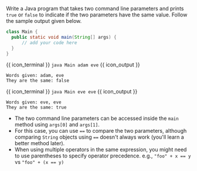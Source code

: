 <panel header="{{ icon_Q }} Compare names">
<question>

Write a Java program that takes two command line parameters and prints `true` or `false` to indicate if the two parameters have the same value. Follow the sample output given below.

```java
class Main {
  public static void main(String[] args) {
      // add your code here
  }
}
```
{{ icon_terminal }} `java Main adam eve` {{ icon_output }}
```
Words given: adam, eve
They are the same: false
```
{{ icon_terminal }} `java Main eve eve` {{ icon_output }}
```
Words given: eve, eve
They are the same: true
```

<div slot="hint">

* The two command line parameters can be accessed inside the `main` method using `args[0]` and `args[1]`.
* For this case, you can use `==` to compare the two parameters, although comparing `String` objects using `==` doesn't always work (you'll learn a better method later).
* When using multiple operators in the same expression, you might need to use parentheses to specify operator precedence. e.g., `"foo" + x == y` vs  `"foo" + (x == y)`

</div>
</question>
</panel>
